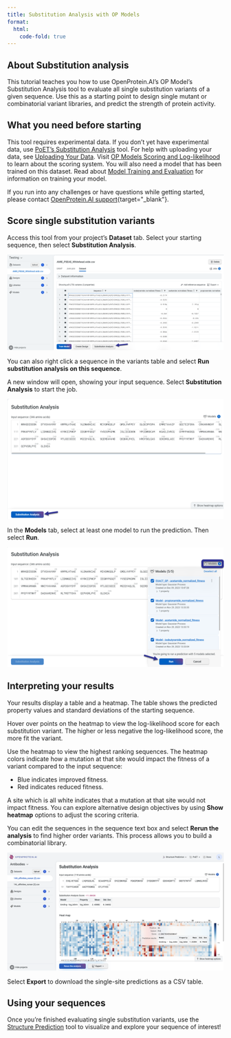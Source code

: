 ```yaml
---
title: Substitution Analysis with OP Models
format:
  html:
    code-fold: true
---
```

## About Substitution analysis

This tutorial teaches you how to use OpenProtein.AI’s OP Model’s Substitution Analysis tool to evaluate all single substitution variants of a given sequence. Use this as a starting point to design single mutant or combinatorial variant libraries, and predict the strength of protein activity. 

## What you need before starting

This tool requires experimental data. If you don’t yet have experimental data, use [PoET’s Substitution Analysis](../poet/substitution-analysis.md) tool. For help with uploading your data, see [Uploading Your Data](./uploading-your-data.md).
Visit [OP Models Scoring and Log-likelihood](./scoring-log-likelihood.md) to learn about the scoring system. You will also need a model that has been trained on this dataset. Read about [Model Training and Evaluation](./model-train-evaluate.md) for information on training your model.

If you run into any challenges or have questions while getting started, please contact [OpenProtein.AI support](https://www.openprotein.ai/contact){target="_blank"}. 

## Score single substitution variants

Access this tool from your project’s **Dataset** tab. Select your starting sequence, then select **Substitution Analysis**. 

![](./img/substitution-analysis/core-SA-1.png)

You can also right click a sequence in the variants table and select **Run substitution analysis on this sequence**.

A new window will open, showing your input sequence. Select **Substitution Analysis** to start the job.

![](./img/substitution-analysis/core-SA-2.png)

In the **Models** tab, select at least one model to run the prediction. Then select **Run**.

![](./img/substitution-analysis/core-SA-3.png)


## Interpreting your results

Your results display a table and a heatmap. The table shows the predicted property values and standard deviations of the starting sequence. 

Hover over points on the heatmap to view the log-likelihood score for each substitution variant. 
The higher or less negative the log-likelihood score, the more fit the variant.

Use the heatmap to view the highest ranking sequences. The heatmap colors indicate how a mutation at that site would impact the fitness of a variant compared to the input sequence:
- Blue indicates improved fitness.
- Red indicates reduced fitness.

A site which is all white indicates that a mutation at that site would not impact fitness.
You can explore alternative design objectives by using **Show heatmap** options to adjust the scoring criteria.

You can edit the sequences in the sequence text box and select **Rerun the analysis** to find higher order variants. This process allows you to build a combinatorial library.

![](./img/substitution-analysis/core-SA-4.png)

Select **Export** to download the single-site predictions as a CSV table.


## Using your sequences

Once you’re finished evaluating single substitution variants, use the [Structure Prediction](../structure-prediction/index.md) tool to visualize and explore your sequence of interest!